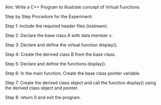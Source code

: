 Aim: Write a C++ Program to illustrate concept of Virtual Functions

Step by Step Procedure for the Experiment:

Step 1: Include the required header files (iostream).

Step 2: Declare the base class A with data member x.

Step 3: Declare and define the virtual function display().

Step 4: Create the derived class B from the base class.

Step 5: Declare and define the functions display().

Step 6: In the main function, Create the base class pointer variable.

Step 7: Create the derived class object and call the function display() using the derived class object and pointer.

Step 8: return 0 and exit the program.

